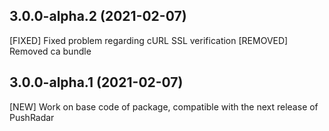 ## 3.0.0-alpha.2 (2021-02-07)

[FIXED] Fixed problem regarding cURL SSL verification
[REMOVED] Removed ca bundle

## 3.0.0-alpha.1 (2021-02-07)

[NEW] Work on base code of package, compatible with the next release of PushRadar
